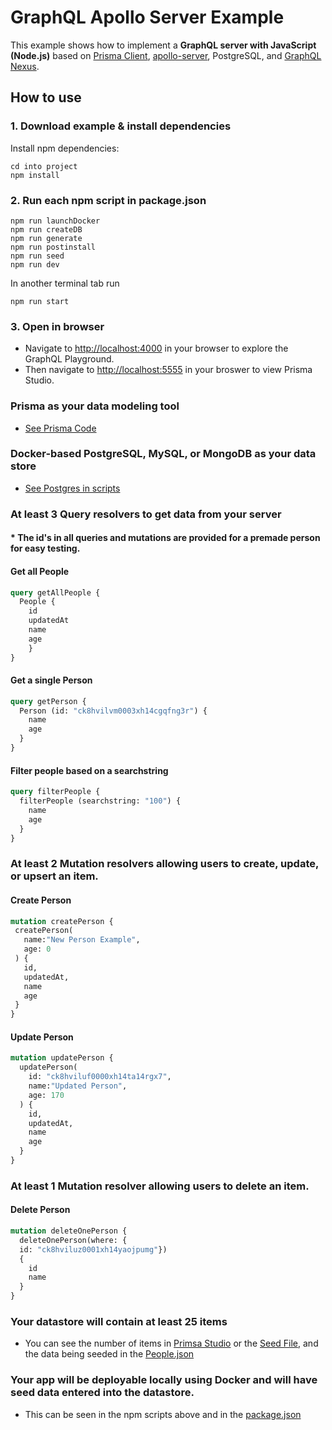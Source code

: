 # GraphQL Apollo Server Example

This example shows how to implement a **GraphQL server with JavaScript (Node.js)** based on  [Prisma Client](https://github.com/prisma/prisma2/blob/master/docs/prisma-client-js/api.md), [apollo-server](https://www.apollographql.com/docs/apollo-server/), PostgreSQL, and [GraphQL Nexus](https://nexus.js.org/). 

## How to use

### 1. Download example & install dependencies

Install npm dependencies:

```
cd into project
npm install
```

### 2. Run each npm script in package.json

```
npm run launchDocker
npm run createDB
npm run generate
npm run postinstall
npm run seed
npm run dev
```
In another terminal tab run

```
npm run start
```

### 3. Open in browser

* Navigate to [http://localhost:4000](http://localhost:4000) in your browser to explore the GraphQL Playground.
* Then navigate to [http://localhost:5555](http://localhost:5555) in your broswer to view Prisma Studio.

### Prisma as your data modeling tool
* [See Prisma Code](https://github.com/juliannehalversen/dgm4790-graphql-server/tree/master/prisma)

### Docker-based PostgreSQL, MySQL, or MongoDB as your data store
* [See Postgres in scripts](https://github.com/juliannehalversen/dgm4790-graphql-server/blob/master/package.json)

### At least 3 Query resolvers to get data from your server
#### * The id's in all queries and mutations are provided for a premade person for easy testing.  

#### Get all People
```graphql
query getAllPeople {
  People {
    id
    updatedAt
    name
    age
	}
}
```

#### Get a single Person
```graphql
query getPerson {
  Person (id: "ck8hvilvm0003xh14cgqfng3r") {
    name
    age
  }
}
```

#### Filter people based on a searchstring
```graphql
query filterPeople {
  filterPeople (searchstring: "100") {
    name
    age
  }
}
```

### At least 2 Mutation resolvers allowing users to create, update, or upsert an item.

#### Create Person
 ```graphql
mutation createPerson {
  createPerson(
    name:"New Person Example", 
    age: 0
  ) {
    id,
    updatedAt,
    name
    age
  }
}
```
#### Update Person
```graphql
mutation updatePerson {
  updatePerson(
    id: "ck8hviluf0000xh14ta14rgx7",
    name:"Updated Person", 
    age: 170
  ) {
    id,
    updatedAt,
    name
    age
  }
}
```


### At least 1 Mutation resolver allowing users to delete an item.
#### Delete Person
```graphql
mutation deleteOnePerson {
  deleteOnePerson(where: {
  id: "ck8hviluz0001xh14yaojpumg"})
  {
    id
    name
  }
}
```

### Your datastore will contain at least 25 items
* You can see the number of items in [Primsa Studio](http://localhost:5555/) or the [Seed File](https://github.com/juliannehalversen/dgm4790-graphql-server/blob/master/prisma/seed.js), and the data being seeded in the [People.json](https://github.com/juliannehalversen/dgm4790-graphql-server/blob/master/prisma/data/people.json)

### Your app will be deployable locally using Docker and will have seed data entered into the datastore.
* This can be seen in the npm scripts above and in the [package.json](https://github.com/juliannehalversen/dgm4790-graphql-server/blob/master/package.json)

